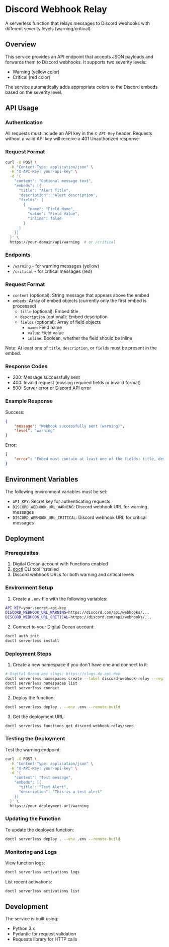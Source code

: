 # Discord Webhook Relay

A serverless function that relays messages to Discord webhooks with different severity levels (warning/critical).

## Overview

This service provides an API endpoint that accepts JSON payloads and forwards them to Discord webhooks. It supports two severity levels:
- Warning (yellow color)
- Critical (red color)

The service automatically adds appropriate colors to the Discord embeds based on the severity level.

## API Usage

### Authentication

All requests must include an API key in the `X-API-Key` header. Requests without a valid API key will receive a 401 Unauthorized response.

### Request Format

```bash
curl -X POST \
  -H "Content-Type: application/json" \
  -H "X-API-Key: your-api-key" \
  -d '{
    "content": "Optional message text",
    "embeds": [{
      "title": "Alert Title",
      "description": "Alert description",
      "fields": [
        {
          "name": "Field Name",
          "value": "Field Value",
          "inline": false
        }
      ]
    }]
  }' \
  https://your-domain/api/warning  # or /critical
```

### Endpoints

- `/warning` - for warning messages (yellow)
- `/critical` - for critical messages (red)

### Request Format

- `content` (optional): String message that appears above the embed
- `embeds`: Array of embed objects (currently only the first embed is processed)
  - `title` (optional): Embed title
  - `description` (optional): Embed description
  - `fields` (optional): Array of field objects
    - `name`: Field name
    - `value`: Field value
    - `inline`: Boolean, whether the field should be inline

Note: At least one of `title`, `description`, or `fields` must be present in the embed.

### Response Codes

- 200: Message successfully sent
- 400: Invalid request (missing required fields or invalid format)
- 500: Server error or Discord API error

### Example Response

Success:
```json
{
    "message": "Webhook successfully sent (warning)",
    "level": "warning"
}
```

Error:
```json
{
    "error": "Embed must contain at least one of the fields: title, description or fields"
}
```

## Environment Variables

The following environment variables must be set:
- `API_KEY`: Secret key for authenticating requests
- `DISCORD_WEBHOOK_URL_WARNING`: Discord webhook URL for warning messages
- `DISCORD_WEBHOOK_URL_CRITICAL`: Discord webhook URL for critical messages

## Deployment

### Prerequisites

1. Digital Ocean account with Functions enabled
2. [doctl](https://docs.digitalocean.com/reference/doctl/how-to/install/) CLI tool installed
3. Discord webhook URLs for both warning and critical levels

### Environment Setup

1. Create a `.env` file with the following variables:
```bash
API_KEY=your-secret-api-key
DISCORD_WEBHOOK_URL_WARNING=https://discord.com/api/webhooks/...
DISCORD_WEBHOOK_URL_CRITICAL=https://discord.com/api/webhooks/...
```

2. Connect to your Digital Ocean account:
```bash
doctl auth init
doctl serverless install
```

### Deployment Steps

1. Create a new namespace if you don't have one and connect to it:
```bash
# Digital Ocean api slugs: https://slugs.do-api.dev
doctl serverless namespaces create --label discord-webhook-relay --region <region slug>
doctl serverless namespaces list
doctl serverless connect
```

2. Deploy the function:
```bash
doctl serverless deploy . --env .env --remote-build
```

3. Get the deployment URL:
```bash
doctl serverless functions get discord-webhook-relay/send
```

### Testing the Deployment

Test the warning endpoint:
```bash
curl -X POST \
  -H "Content-Type: application/json" \
  -H "X-API-Key: your-api-key" \
  -d '{
    "content": "Test message",
    "embeds": [{
      "title": "Test Alert",
      "description": "This is a test alert"
    }]
  }' \
  https://your-deployment-url/warning
```

### Updating the Function

To update the deployed function:
```bash
doctl serverless deploy . --env .env --remote-build
```

### Monitoring and Logs

View function logs:
```bash
doctl serverless activations logs
```

List recent activations:
```bash
doctl serverless activations list
```

## Development

The service is built using:
- Python 3.x
- Pydantic for request validation
- Requests library for HTTP calls